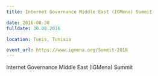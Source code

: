 ```yaml
---
title: Internet Governance Middle East (IGMena) Summit

date: 2016-08-30
fulldate: 30.08.2016

location: Tunis, Tunisia

event_url: https://www.igmena.org/Summit-2016
---
```


Internet Governance Middle East (IGMena) Summit

